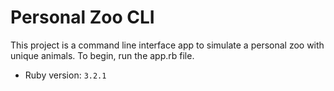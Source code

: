 # Personal Zoo CLI

This project is a command line interface app to simulate a personal zoo with unique animals. To begin, run the app.rb file.

- Ruby version: `3.2.1`

